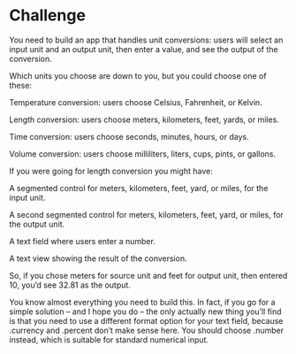 # Challenge

You need to build an app that handles unit conversions: users will select an input unit and an output unit, then enter a value, and see the output of the conversion.

Which units you choose are down to you, but you could choose one of these:

Temperature conversion: users choose Celsius, Fahrenheit, or Kelvin.

Length conversion: users choose meters, kilometers, feet, yards, or miles.

Time conversion: users choose seconds, minutes, hours, or days.

Volume conversion: users choose milliliters, liters, cups, pints, or gallons.


If you were going for length conversion you might have:

A segmented control for meters, kilometers, feet, yard, or miles, for the input unit.

A second segmented control for meters, kilometers, feet, yard, or miles, for the output unit.

A text field where users enter a number.

A text view showing the result of the conversion.


So, if you chose meters for source unit and feet for output unit, then entered 10, you’d see 32.81 as the output.

You know almost everything you need to build this. In fact, if you go for a simple solution – and I hope you do – the only actually new thing you’ll find is that you need to use a different format option for your text field, because .currency and .percent don’t make sense here. You should choose .number instead, which is suitable for standard numerical input.
